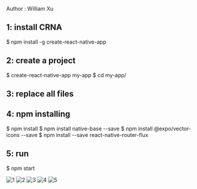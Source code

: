 Author : William Xu

## 1: install CRNA
$ npm install -g create-react-native-app

## 2: create a project
$ create-react-native-app my-app
$ cd my-app/

## 3: replace all files

## 4: npm installing
$ npm install
$ npm install native-base --save
$ npm install @expo/vector-icons --save
$ npm install --save react-native-router-flux

## 5: run
$ npm start

![1](https://user-images.githubusercontent.com/14859049/37073764-c5a9f1e8-217d-11e8-9785-f3627182afc9.jpeg)
![2](https://user-images.githubusercontent.com/14859049/37073765-c5cda1e2-217d-11e8-847d-38686d50e091.jpeg)
![3](https://user-images.githubusercontent.com/14859049/37073766-c5e94c4e-217d-11e8-8c9f-5cd327b2793d.jpeg)
![4](https://user-images.githubusercontent.com/14859049/37073768-c6143832-217d-11e8-9458-fe5bf009535a.jpeg)
![5](https://user-images.githubusercontent.com/14859049/37073769-c6336d1a-217d-11e8-8383-98656a2b115e.jpeg)

